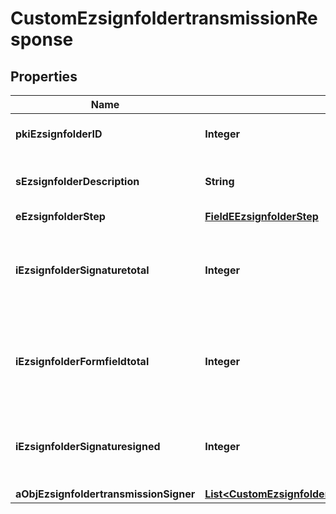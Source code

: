 

# CustomEzsignfoldertransmissionResponse

## Properties

Name | Type | Description | Notes
------------ | ------------- | ------------- | -------------
**pkiEzsignfolderID** | **Integer** | The unique ID of the Ezsignfolder | 
**sEzsignfolderDescription** | **String** | The description of the Ezsignfolder | 
**eEzsignfolderStep** | [**FieldEEzsignfolderStep**](FieldEEzsignfolderStep.md) |  | 
**iEzsignfolderSignaturetotal** | **Integer** | The number of total signatures that were requested in the Ezsignfolder | 
**iEzsignfolderFormfieldtotal** | **Integer** | The number of total form fields that were requested in the Ezsignfolder | 
**iEzsignfolderSignaturesigned** | **Integer** | The number of signatures that were signed in the Ezsignfolder. | 
**aObjEzsignfoldertransmissionSigner** | [**List&lt;CustomEzsignfoldertransmissionSignerResponse&gt;**](CustomEzsignfoldertransmissionSignerResponse.md) |  | 




